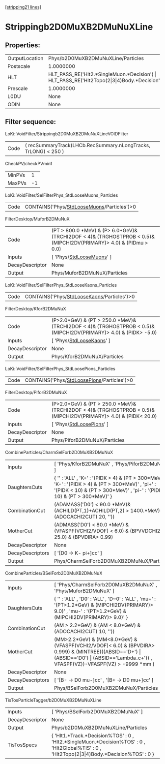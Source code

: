 [[stripping21 lines]](./stripping21-index)

# Strippingb2D0MuXB2DMuNuXLine

## Properties:

|                |                                                                                                |
|----------------|------------------------------------------------------------------------------------------------|
| OutputLocation | Phys/b2D0MuXB2DMuNuXLine/Particles                                                             |
| Postscale      | 1.0000000                                                                                      |
| HLT            | HLT_PASS_RE('Hlt2.\*SingleMuon.\*Decision') \| HLT_PASS_RE('Hlt2Topo(2\|3\|4)Body.\*Decision') |
| Prescale       | 1.0000000                                                                                      |
| L0DU           | None                                                                                           |
| ODIN           | None                                                                                           |

## Filter sequence:

LoKi::VoidFilter/Strippingb2D0MuXB2DMuNuXLineVOIDFilter

|      |                                                                 |
|------|-----------------------------------------------------------------|
| Code | ( recSummaryTrack(LHCb.RecSummary.nLongTracks, TrLONG) \< 250 ) |

CheckPV/checkPVmin1

|        |     |
|--------|-----|
| MinPVs | 1   |
| MaxPVs | -1  |

LoKi::VoidFilter/SelFilterPhys_StdLooseMuons_Particles

|      |                                                                                            |
|------|--------------------------------------------------------------------------------------------|
| Code | CONTAINS('Phys/[StdLooseMuons](./stripping21-commonparticles-stdloosemuons)/Particles')\>0 |

FilterDesktop/MuforB2DMuNuX

|                 |                                                                                                                           |
|-----------------|---------------------------------------------------------------------------------------------------------------------------|
| Code            | (PT \> 800.0 \*MeV) & (P\> 6.0\*GeV)& (TRCHI2DOF \< 4)& (TRGHOSTPROB \< 0.5)& (MIPCHI2DV(PRIMARY)\> 4.0) & (PIDmu \> 0.0) |
| Inputs          | [ 'Phys/[StdLooseMuons](./stripping21-commonparticles-stdloosemuons)' ]                                                 |
| DecayDescriptor | None                                                                                                                      |
| Output          | Phys/MuforB2DMuNuX/Particles                                                                                              |

LoKi::VoidFilter/SelFilterPhys_StdLooseKaons_Particles

|      |                                                                                            |
|------|--------------------------------------------------------------------------------------------|
| Code | CONTAINS('Phys/[StdLooseKaons](./stripping21-commonparticles-stdloosekaons)/Particles')\>0 |

FilterDesktop/KforB2DMuNuX

|                 |                                                                                                                         |
|-----------------|-------------------------------------------------------------------------------------------------------------------------|
| Code            | (P\>2.0\*GeV) & (PT \> 250.0 \*MeV)& (TRCHI2DOF \< 4)& (TRGHOSTPROB \< 0.5)& (MIPCHI2DV(PRIMARY)\> 4.0) & (PIDK\> -5.0) |
| Inputs          | [ 'Phys/[StdLooseKaons](./stripping21-commonparticles-stdloosekaons)' ]                                               |
| DecayDescriptor | None                                                                                                                    |
| Output          | Phys/KforB2DMuNuX/Particles                                                                                             |

LoKi::VoidFilter/SelFilterPhys_StdLoosePions_Particles

|      |                                                                                            |
|------|--------------------------------------------------------------------------------------------|
| Code | CONTAINS('Phys/[StdLoosePions](./stripping21-commonparticles-stdloosepions)/Particles')\>0 |

FilterDesktop/PiforB2DMuNuX

|                 |                                                                                                                         |
|-----------------|-------------------------------------------------------------------------------------------------------------------------|
| Code            | (P\>2.0\*GeV) & (PT \> 250.0 \*MeV)& (TRCHI2DOF \< 4)& (TRGHOSTPROB \< 0.5)& (MIPCHI2DV(PRIMARY)\> 4.0) & (PIDK\< 20.0) |
| Inputs          | [ 'Phys/[StdLoosePions](./stripping21-commonparticles-stdloosepions)' ]                                               |
| DecayDescriptor | None                                                                                                                    |
| Output          | Phys/PiforB2DMuNuX/Particles                                                                                            |

CombineParticles/CharmSelForb2D0MuXB2DMuNuX

|                  |                                                                                                                                                                                            |
|------------------|--------------------------------------------------------------------------------------------------------------------------------------------------------------------------------------------|
| Inputs           | [ 'Phys/KforB2DMuNuX' , 'Phys/PiforB2DMuNuX' ]                                                                                                                                           |
| DaughtersCuts    | { '' : 'ALL' , 'K+' : '(PIDK \> 4) & (PT \> 300\*MeV)' , 'K-' : '(PIDK \> 4) & (PT \> 300\*MeV)' , 'pi+' : '(PIDK \< 10) & (PT \> 300\*MeV)' , 'pi-' : '(PIDK \< 10) & (PT \> 300\*MeV)' } |
| CombinationCut   | (ADAMASS('D0') \< 90.0 \*MeV)& (ACHILD(PT,1)+ACHILD(PT,2) \> 1400.\*MeV) & (ADOCACHI2CUT( 20, ''))                                                                                         |
| MotherCut        | (ADMASS('D0') \< 80.0 \*MeV) & (VFASPF(VCHI2/VDOF) \< 6.0) & (BPVVDCHI2 \> 25.0) & (BPVDIRA\> 0.99)                                                                                        |
| DecayDescriptor  | None                                                                                                                                                                                       |
| DecayDescriptors | [ '[D0 -\> K- pi+]cc' ]                                                                                                                                                                |
| Output           | Phys/CharmSelForb2D0MuXB2DMuNuX/Particles                                                                                                                                                  |

CombineParticles/BSelForb2D0MuXB2DMuNuX

|                  |                                                                                                                                                                                               |
|------------------|-----------------------------------------------------------------------------------------------------------------------------------------------------------------------------------------------|
| Inputs           | [ 'Phys/CharmSelForb2D0MuXB2DMuNuX' , 'Phys/MuforB2DMuNuX' ]                                                                                                                                |
| DaughtersCuts    | { '' : 'ALL' , 'D0' : 'ALL' , 'D~0' : 'ALL' , 'mu+' : '(PT\>1.2\*GeV) & (MIPCHI2DV(PRIMARY)\> 9.0)' , 'mu-' : '(PT\>1.2\*GeV) & (MIPCHI2DV(PRIMARY)\> 9.0)' }                                 |
| CombinationCut   | (AM \> 2.2\*GeV) & (AM \< 8.0\*GeV) & (ADOCACHI2CUT( 10, ''))                                                                                                                                 |
| MotherCut        | (MM\>2.2\*GeV) & (MM\<8.0\*GeV) & (VFASPF(VCHI2/VDOF)\< 6.0) & (BPVDIRA\> 0.999) & (MINTREE(((ABSID=='D+') \| (ABSID=='D0') \| (ABSID=='Lambda_c+')) , VFASPF(VZ))-VFASPF(VZ) \> -9999 \*mm ) |
| DecayDescriptor  | None                                                                                                                                                                                          |
| DecayDescriptors | [ '[B- -\> D0 mu-]cc' , '[B+ -\> D0 mu+]cc' ]                                                                                                                                           |
| Output           | Phys/BSelForb2D0MuXB2DMuNuX/Particles                                                                                                                                                         |

TisTosParticleTagger/b2D0MuXB2DMuNuXLine

|                 |                                                                                                                                                    |
|-----------------|----------------------------------------------------------------------------------------------------------------------------------------------------|
| Inputs          | [ 'Phys/BSelForb2D0MuXB2DMuNuX' ]                                                                                                                |
| DecayDescriptor | None                                                                                                                                               |
| Output          | Phys/b2D0MuXB2DMuNuXLine/Particles                                                                                                                 |
| TisTosSpecs     | { 'Hlt1.\*Track.\*Decision%TOS' : 0 , 'Hlt2.\*SingleMuon.\*Decision%TOS' : 0 , 'Hlt2Global%TIS' : 0 , 'Hlt2Topo(2\|3\|4)Body.\*Decision%TOS' : 0 } |
